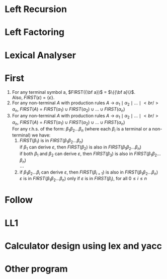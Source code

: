 # Left Recursion
# Left Factoring
# Lexical Analyser
# First 
1. For any terminal symbol a, $FIRST({\bf a})$ = $\{{\bf a}\}$.<br />
   Also, $FIRST(\varepsilon)$ = $\{\varepsilon\}$.<br />
2. For any non-terminal $A$ with production rules $A\; \rightarrow\; \alpha_1\; \mid\; \alpha_2\; \mid\; \ldots\; \mid\;<br />    \alpha_n$, $FIRST(A)$ = $FIRST(\alpha_1) \cup FIRST(\alpha_2) \cup \ldots \cup FIRST(\alpha_n)$<br />
3. For any non-terminal $A$ with production rules $A\; \rightarrow\; \alpha_1\; \mid\; \alpha_2\; \mid\; \ldots\; \mid\;<br /> \alpha_n$, $FIRST(A)$ = $FIRST(\alpha_1) \cup FIRST(\alpha_2) \cup \ldots \cup FIRST(\alpha_n)$<br />
For any r.h.s. of the form: $\beta_1 \beta_2 \ldots \beta_n$ (where each $\beta_i$ is a terminal or a non-terminal) we have:<br />
    1. $FIRST(\beta_1)$ is in $FIRST(\beta_1 \beta_2 \ldots \beta_n)$ <br />
       if $\beta_1$ can derive $\varepsilon$, then $FIRST(\beta_2)$ is also in $FIRST(\beta_1 \beta_2 \ldots \beta_n)$<br /> 
       if both $\beta_1$ and $\beta_2$ can derive $\varepsilon$, then $FIRST(\beta_3)$ is also in $FIRST(\beta_1 \beta_2 \ldots \beta_n)$ <br />
       $\cdots$ <br />
    2. if $\beta_1 \beta_2 \ldots \beta_i$ can derive $\varepsilon$, then $FIRST(\beta_{i+1})$ is also in $FIRST(\beta_1 \beta_2 \ldots \beta_n)$<br /> 
       $\varepsilon$ is in $FIRST(\beta_1 \beta_2 \ldots \beta_n)$ only if $\varepsilon$ is in $FIRST(\beta_i)$, for all $0 \leq i \leq n$ 
# Follow
# LL1
# Calculator design using lex and yacc
# Other program
